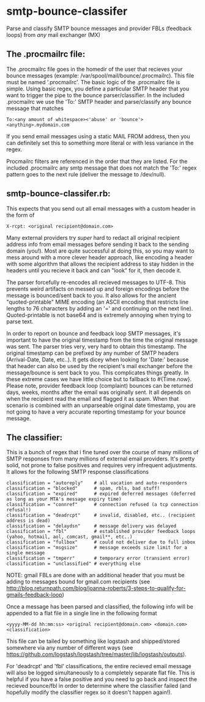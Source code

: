 smtp-bounce-classifer
=====================

Parse and classify SMTP bounce messages and provider FBLs (feedback loops) from *any* mail exchanger (MX)

The .procmailrc file:
---------------------
The .procmailrc file goes in the homedir of the user that recieves your bounce messages (example: /var/spool/mail/bounce/.procmailrc). This file must be named '.procmailrc'. The basic logic of the .procmailrc file is simple. Using basic regex, you define a particular SMTP header that you want to trigger the pipe to the bounce parser/classifier. In the included .procmailrc we use the 'To:' SMTP header and parse/classify any bounce message that matches

    To:<any amount of whitespace><'abuse' or 'bounce'><anything>.mydomain.com

 If you send email messages using a static MAIL FROM address, then you can definitely set this to something more literal or with less variance in the regex. 

Procmailrc filters are referenced in the order that they are listed. For the included .procmailrc any smtp message that does not match the 'To:' regex pattern goes to the next rule (deliver the message to /dev/null).

smtp-bounce-classifer.rb:
-------------------------
This expects that you send out all email messages with a custom header in the form of

    X-rcpt: <original recipient@domain.com>

Many external providers try *super* hard to redact all original recipient address info from email messages before sending it back to the sending domain (you!). Most are quite successful at doing this, so you may want to mess around with a more clever header approach, like encoding a header with some algorithm that allows the recipient address to stay hidden in the headers until you recieve it back and can "look" for it, then decode it.

The parser forcefully re-encodes all recieved messages to UTF-8. This prevents weird artifacts on messed up and foreign encodings before the message is bounced/sent back to you. It also allows for the ancient "quoted-printable" MIME encoding (an ASCII encoding that restricts line lengths to 76 characters by adding an '=' and continuing on the next line). Quoted-printable is not base64 and is extremely annoying when trying to parse text.

In order to report on bounce and feedback loop SMTP messages, it's important to have the original timestamp from the time the original message was sent. The parser tries very, very hard to obtain this timestamp. The original timestamp can be prefixed by any number of SMTP headers (Arrival-Date, Date, etc..). It gets dicey when looking for 'Date:' because that header can also be used by the recipient's mail exchanger before the message/bounce is sent back to you. This complicates things greatly. In these extreme cases we have little choice but to fallback to #{Time.now}. Please note, provider feedback loop (complaint) bounces can be returned days, weeks, months after the email was originally sent. It all depends on when the recipient read the email and flagged it as spam. When that scenario is combined with an unparseable original date timestamp, you are not going to have a very accurate reporting timestamp for your bounce message.

The classifier:
---------------
This is a bunch of regex that i fine tuned over the course of many millions of SMTP responses from many millions of external email providers. It's pretty solid, not prone to false positives and requires very infrequent adjustments. It allows for the following SMTP response classifications

    classification = "autoreply"    # all vacation and auto-responders
    classification = "blocked"      # spam, rbls, bad stuff!
    classification = "expired"      # expired deferred messages (deferred as long as your MTA's message expiry time)
    classification = "connref"      # connection refused (a tcp connection refusal!)
    classification = "deadrcpt"     # invalid, disabled, etc.. (recipient address is dead)
    classification = "delaydsn"     # message delivery was delayed
    classification = "fbl"          # established provider feedback loops (yahoo, hotmail, aol, comcast, gmail**, etc..)
    classification = "fullbox"      # could not deliver due to full inbox
    classification = "msgsize"      # message exceeds size limit for a single message
    classification = "tmperr"       # temporary error (transient error)
    classification = "unclassified" # everything else

NOTE: gmail FBLs are done with an additional header that you must be adding to messages bound for gmail.com recipients (see http://blog.returnpath.com/blog/joanna-roberts/3-steps-to-qualify-for-gmails-feedback-loop)

Once a message has been parsed and classified, the following info will be appended to a flat file in a single line in the following format

    <yyyy-MM-dd hh:mm:ss> <original recipient@domain.com> <domain.com> <classification>

This file can be tailed by something like logstash and shipped/stored somewhere via any number of different ways (see https://github.com/logstash/logstash/tree/master/lib/logstash/outputs).

For 'deadrcpt' and 'fbl' classifications, the entire recieved email message will also be logged simultaneously to a completely separate flat file. This is helpful if you have a false positive and you need to go back and inspect the recieved bounce/fbl in order to determine where the classifier failed (and hopefully modify the classifier regex so it doesn't happen again!).

